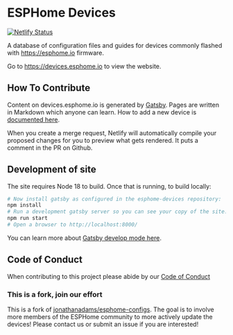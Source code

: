 # ESPHome Devices

[![Netlify Status](https://api.netlify.com/api/v1/badges/4cab5ac3-6466-4c05-ad3f-f5c0a62dc18c/deploy-status)](https://app.netlify.com/sites/esphome-devices/deploys)

A database of configuration files and guides for devices commonly flashed with <https://esphome.io> firmware.

Go to <https://devices.esphome.io> to view the website.

## How To Contribute

Content on devices.esphome.io is generated by [Gatsby](https://www.gatsbyjs.com/). Pages are written in Markdown which anyone can learn. How to add a new device is [documented here](https://devices.esphome.io/adding-devices).

When you create a merge request, Netlify will automatically compile your proposed changes for you to preview what gets rendered. It puts a comment in the PR on Github.

## Development of site

The site requires Node 18 to build.  Once that is running, to build locally:

```bash
# Now install gatsby as configured in the esphome-devices repository:
npm install
# Run a development gatsby server so you can see your copy of the site:
npm run start
# Open a browser to http://localhost:8000/
```

You can learn more about [Gatsby develop mode here](https://www.gatsbyjs.com/docs/reference/gatsby-cli#develop).

## Code of Conduct

When contributing to this project please abide by our [Code of Conduct](CODE-OF-CONDUCT.md)

### This is a fork, join our effort

This is a fork of [jonathanadams/esphome-configs](https://github.com/jonathanadams/esphome-configs). The goal is to involve more members of the ESPHome community to more actively update the devices! Please contact us or submit an issue if you are interested!
